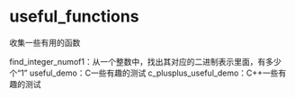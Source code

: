 # useful_functions
收集一些有用的函数

find_integer_numof1：从一个整数中，找出其对应的二进制表示里面，有多少个“1”
useful_demo：C一些有趣的测试
c_plusplus_useful_demo：C++一些有趣的测试
